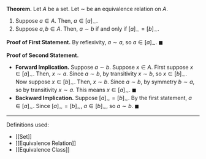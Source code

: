**Theorem.** Let $A$ be a set. Let $\sim$ be an equivalence relation on $A$.
1. Suppose $a\in A$. Then, $a\in[a]_{\sim}$.
2. Suppose $a,b\in A$. Then, $a\sim b$ if and only if $[a]_{\sim}=[b]_{\sim}$.

**Proof of First Statement.** By reflexivity, $a\sim a$, so $a\in[a]_{\sim}$. $\blacksquare$

**Proof of Second Statement.**
- **Forward Implication.** Suppose $a\sim b$. Suppose $x\in A$. First suppose $x\in[a]_{\sim}$. Then, $x\sim a$. Since $a\sim b$, by transitivity $x\sim b$, so $x\in[b]_{\sim}$. Now suppose $x\in[b]_{\sim}$. Then, $x\sim b$. Since $a\sim b$, by symmetry $b\sim a$, so by transitivity $x\sim a$. This means $x\in[a]_{\sim}$. $\blacksquare$
- **Backward Implication.** Suppose $[a]_{\sim}=[b]_{\sim}$. By the first statement, $a\in[a]_{\sim}$. Since $[a]_{\sim}=[b]_{\sim}$, $a\in[b]_{\sim}$, so $a\sim b$. $\blacksquare$

***
Definitions used:
- [[Set]]
- [[Equivalence Relation]]
- [[Equivalence Class]]